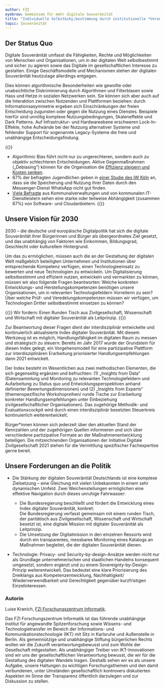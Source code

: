 ```yaml
---
author: FZI
eyebrow: Gemeinsam für mehr digitale Souveränität
title: "Individuelle Selbst&shy;bestimmung durch institutionelle *Verantwortung*"
topic: Souveränität
---
```


## Der Status Quo

Digitale Souveränität umfasst die Fähigkeiten, Rechte und Möglichkeiten von Menschen und Organisationen, um in der digitalen Welt selbstbestimmt und sicher zu agieren sowie das Digitale im gesellschaftlichen Interesse zu gestalten. Einige Geschäftsmodelle und Mechanismen stehen der digitalen Souveränität heutzutage allerdings entgegen. 

Dies können algorithmische Besonderheiten wie gewollte oder unabsichtliche Diskriminierung durch Algorithmen und Filterblasen sowie Hass und Hetze in sozialen Netzwerken sein. Sie können sich aber auch auf die Interaktion zwischen Nutzenden und Plattformen beziehen: durch Informationsasymmetrie ergeben sich Einschränkungen der freien Entscheidung zugunsten oder gegen die Nutzung eines Dienstes. Beispiele hierfür sind unnötig komplexe Nutzungsbedingungen, Skaleneffekte und Dark Patterns. Auf Infrastruktur- und Hardwareebene erschweren Lock-In-Effekte, hohe Aufwände bei der Nutzung alternativer Systeme und fehlender Support für sogenannte Legacy-Systeme die freie und unabhängige Entscheidungsfindung.

{{<infobox>}}
- Algorithmic Bias führt nicht nur zu ungerechteren, sondern auch zu objektiv schlechteren Entscheidungen. Aktive Gegenmaßnahmen („Debiasing“) können für die Organisation die [Effizienz steigern und Kosten senken](https://www.uni-giessen.de/fbz/fb02/fb/professuren/bwl/BWL-IV/dateien/Artikel%20Debiasing).
- 67% der befragten Jugendlichen geben in [einer Studie des IW Köln](https://www.iwkoeln.de/studien/barbara-engels-datenschutzpraeferenzen-von-jugendlichen-in-deutschland.html) an, dass sie die Speicherung und Nutzung ihrer Daten durch den Messenger-Dienst WhatsApp nicht gut finden.
- [Viele Befragte](https://www.kgst.de/open-source-in-kommunen) aus Kommunalverwaltungen und von kommunalen IT-Dienstleistern sehen eine starke oder teilweise Abhängigkeit (zusammen 87%) von Software- und Cloudanbietern.
{{</infobox>}}

## Unsere Vision für 2030

2030 – die deutsche und europäische Digitalpolitik hat sich die digitale Souveränität ihrer Bürgerinnen und Bürger als übergeordnetes Ziel gesetzt, und das unabhängig von Faktoren wie Einkommen, Bildungsgrad, Geschlecht oder kulturellem Hintergrund.

Um das zu ermöglichen, müssen auch die an der Gestaltung der digitalen Welt maßgeblich beteiligten Unternehmen und Institutionen über entsprechende Kompetenz verfügen, einen Technologieeinsatz zu bewerten und neue Technologien zu entwickeln. Um Digitalisierung selbstbestimmt und effizient nutzen, entwickeln und vermarkten zu können, müssen wir also folgende Fragen beantworten: Welche konkreten Entwicklungs- und Herstellungskompetenzen benötigen unsere Organisationen, um in relevanten Technologiefeldern Vorreiterin zu sein? Über welche Prüf- und Veredelungskompetenzen müssen wir verfügen, um Technologien Dritter selbstbestimmt einsetzen zu können?

{{<pullquote>}}
Wir fordern: Einen Runden Tisch aus Zivilgesellschaft, Wissenschaft und Wirtschaft mit digitaler Souveränität als Leitprinzip.
{{</pullquote>}}

Zur Beantwortung dieser Fragen dient der interdisziplinär entwickelte und kontinuierlich aktualisierte Index digitaler Souveränität. Mit diesem Werkzeug ist es möglich, Handlungsfähigkeit im digitalen Raum zu messen und strategisch zu steuern: Bereits im Jahr 2017 wurde der Grundstein für diesen Index gelegt, ein Vorgehensmodell für eine partizipative Plattform zur interdisziplinären Erarbeitung priorisierter Handlungsempfehlungen dann 2021 entwickelt.

Der Index besteht im Wesentlichen aus zwei methodischen Elementen, die sich gegenseitig ergänzen und befruchten: (1) „Insights from Data“ (Datensammlung und Monitoring zu relevanten Technologiefeldern und Aufarbeitung zu Status quo und Entwicklungsperspektiven anhand definierter Bewertungsdimensionen) und (2) „Insights from Experts“ (themenspezifische Workshopreihen/ runde Tische zur Erarbeitung konkreter Handlungsempfehlungen unter Einbeziehung zivilgesellschaftlicher Organisationen). Das zugehörige Methodik- und Evaluationscockpit wird durch einen interdisziplinär besetzten Steuerkreis kontinuierlich weiterentwickelt.

Bürger\*innen können sich jederzeit über den aktuellen Stand der Kennzahlen und der zugehörigen Quellen informieren und sich über verschiedene partizipative Formate an der Maßnahmenentwicklung beteiligen. Die mitzeichnenden Organisationen der Initiative Digitale Zivilgesellschaft 2021 stehen für die Vermittlung spezifischer Fachexpertise gerne bereit. 

## Unsere Forderungen an die Politik

* Die Stärkung der digitalen Souveränität Deutschlands ist eine komplexe Zielsetzung – eine Gleichung mit vielen Unbekannten in einem sehr dynamischen Umfeld. Zwei Weichenstellungen ermöglichen eine effektive Navigation durch dieses unruhige Fahrwasser:
    * Die Bundesregierung beschließt und fördert die Entwicklung eines Index digitaler Souveränität, konkret:<br>Die Bundesregierung verfasst gemeinsam mit einem runden Tisch, der paritätisch aus Zivilgesellschaft, Wissenschaft und Wirtschaft besetzt ist, eine digitale Mission mit digitaler Souveränität als Leitprinzip. 
    * Die Umsetzung der Digitalmission in den einzelnen Ressorts wird durch ein transparentes, messbares Monitoring eines Katalogs an Maßnahmen begleitet, die der digitalen Souveränität dienen. 

* Technologie: Privacy- und Security-by-design-Ansätze werden nicht nur als Grundlage unternehmerischen und staatlichen Handelns konsequent umgesetzt, sondern ergänzt und zu einem Sovereignty-by-Design-Prinzip weiterentwickelt. Das bedeutet eine klare Priorisierung des Dreiklangs aus Kompetenzentwicklung, Nachhaltigkeit/ Wiederverwendbarkeit und Gerechtigkeit gegenüber kurzfristigen Einzelinteressen.


### Autorin

Luise Kranich, [FZI Forschungszentrum Informatik](https://www.fzi.de).

Das FZI Forschungszentrum Informatik ist das führende unabhängige Institut für angewandte Spitzenforschung sowie Wissens- und Technologietransfer im Bereich der Informations- und Kommunikationstechnologie (IKT) mit Sitz in Karlsruhe und Außenstelle in Berlin. Als gemeinnützige und unabhängige Stiftung bürgerlichen Rechts wollen wir die Zukunft verantwortungsbewusst und zum Wohle der Gesellschaft mitgestalten. 
Als unabhängiger Treiber von IKT-Innovationen sind wir uns der gesellschaftlichen Verantwortung bewusst, die wir für die Gestaltung des digitalen Wandels tragen. Deshalb sehen wir es als unsere Aufgabe, unsere Haltungen zu wichtigen Forschungsthemen und den damit verbundenen, unter Umständen gesellschaftlich kontrovers diskutierten Aspekten im Sinne der Transparenz öffentlich darzulegen und zur Diskussion zu stellen.
